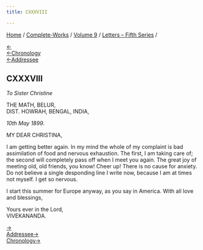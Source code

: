 ```yaml
---
title: CXXXVIII

---
```

<div>

[Home](../../../index.htm) / [Complete-Works](../../complete_works.htm)
/ [Volume 9](../volume_9_contents.htm) / [Letters – Fifth
Series](letters_fifth_series_contents.htm) /

[←](137_margot.htm)  
[←Chronology](137_margot.htm)  
[←Addressee](132_christina.htm)

## CXXXVIII

*To Sister Christine*

THE MATH, BELUR,  
DIST. HOWRAH, BENGAL, INDIA,

*10th May 1899*.

MY DEAR CHRISTINA,

I am getting better again. In my mind the whole of my complaint is bad
assimilation of food and nervous exhaustion. The first, I am taking care
of; the second will completely pass off when I meet you again. The great
joy of meeting old, old friends, you know! Cheer up! There is no cause
for anxiety. Do not believe a single desponding line I write now,
because I am at times not myself. I get so nervous.

I start this summer for Europe anyway, as you say in America. With all
love and blessings,

Yours ever in the Lord,  
VIVEKANANDA.

[→](139_miss_macleod.htm)  
[Addressee→](140_christina.htm)  
[Chronology→](../../volume_5/epistles_first_series/091_friend.htm)

</div>
